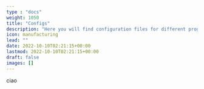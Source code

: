 ```yaml
---
type : "docs"
weight: 1050
title: "Configs"
description: "Here you will find configuration files for different programs such as GRUB, kitty, ..."
icon: manufacturing
lead: ""
date: 2022-10-10T02:21:15+00:00
lastmod: 2022-10-10T02:21:15+00:00
draft: false
images: []
---
```


ciao